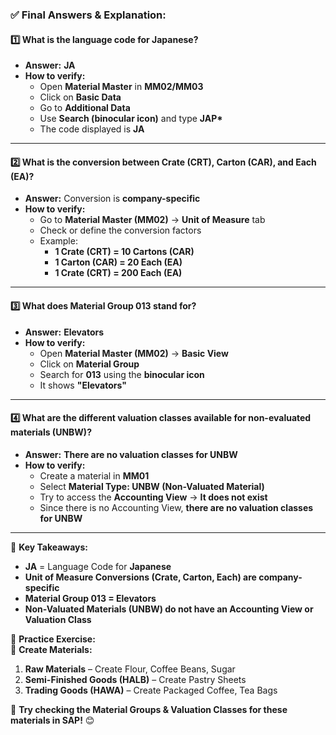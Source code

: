 ### ✅ **Final Answers & Explanation:**  

#### **1️⃣ What is the language code for Japanese?**  
- **Answer:** **JA**  
- **How to verify:**  
  - Open **Material Master** in **MM02/MM03**  
  - Click on **Basic Data**  
  - Go to **Additional Data**  
  - Use **Search (binocular icon)** and type **JAP\***  
  - The code displayed is **JA**  

---

#### **2️⃣ What is the conversion between Crate (CRT), Carton (CAR), and Each (EA)?**  
- **Answer:** Conversion is **company-specific**  
- **How to verify:**  
  - Go to **Material Master (MM02)** → **Unit of Measure** tab  
  - Check or define the conversion factors  
  - Example:  
    - **1 Crate (CRT) = 10 Cartons (CAR)**  
    - **1 Carton (CAR) = 20 Each (EA)**  
    - **1 Crate (CRT) = 200 Each (EA)**  

---

#### **3️⃣ What does Material Group 013 stand for?**  
- **Answer:** **Elevators**  
- **How to verify:**  
  - Open **Material Master (MM02)** → **Basic View**  
  - Click on **Material Group**  
  - Search for **013** using the **binocular icon**  
  - It shows **"Elevators"**  

---

#### **4️⃣ What are the different valuation classes available for non-evaluated materials (UNBW)?**  
- **Answer:** **There are no valuation classes for UNBW**  
- **How to verify:**  
  - Create a material in **MM01**  
  - Select **Material Type: UNBW (Non-Valuated Material)**  
  - Try to access the **Accounting View** → **It does not exist**  
  - Since there is no Accounting View, **there are no valuation classes for UNBW**  

---

📌 **Key Takeaways:**  
- **JA** = Language Code for **Japanese**  
- **Unit of Measure Conversions (Crate, Carton, Each) are company-specific**  
- **Material Group 013 = Elevators**  
- **Non-Valuated Materials (UNBW) do not have an Accounting View or Valuation Class**  

🚀 **Practice Exercise:**  
🔹 **Create Materials:**  
1. **Raw Materials** – Create Flour, Coffee Beans, Sugar  
2. **Semi-Finished Goods (HALB)** – Create Pastry Sheets  
3. **Trading Goods (HAWA)** – Create Packaged Coffee, Tea Bags  

🔹 **Try checking the Material Groups & Valuation Classes for these materials in SAP!** 😊